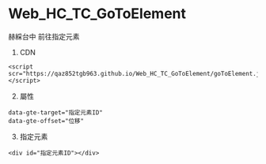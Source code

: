 # Web_HC_TC_GoToElement
赫綵台中 前往指定元素

1. CDN

```
<script scr="https://qaz852tgb963.github.io/Web_HC_TC_GoToElement/goToElement.js"></script>
```

2. 屬性
```
data-gte-target="指定元素ID"
data-gte-offset="位移"
```

3. 指定元素
```
<div id="指定元素ID"></div>
```
